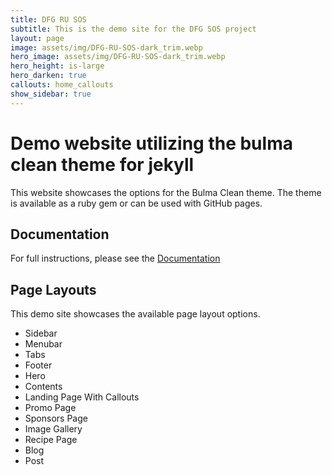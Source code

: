 ```yaml
---
title: DFG RU SOS
subtitle: This is the demo site for the DFG SOS project
layout: page
image: assets/img/DFG-RU-SOS-dark_trim.webp
hero_image: assets/img/DFG-RU-SOS-dark_trim.webp
hero_height: is-large
hero_darken: true
callouts: home_callouts
show_sidebar: true
---
```


# Demo website utilizing the bulma clean theme for jekyll

This website showcases the options for the Bulma Clean theme. The theme is available as a ruby gem or can be used with GitHub pages.

## Documentation

For full instructions, please see the [Documentation](/bulma-clean-theme/docs/)

## Page Layouts

This demo site showcases the available page layout options.

* Sidebar
* Menubar
* Tabs
* Footer
* Hero
* Contents
* Landing Page With Callouts
* Promo Page
* Sponsors Page
* Image Gallery
* Recipe Page
* Blog
* Post

